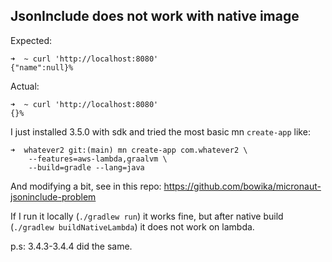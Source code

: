 ## JsonInclude does not work with native image

Expected:
```
➜  ~ curl 'http://localhost:8080'
{"name":null}%
```

Actual:
```
➜  ~ curl 'http://localhost:8080'
{}%
```

I just installed 3.5.0 with sdk and tried the most basic mn `create-app` like:
```
➜  whatever2 git:(main) mn create-app com.whatever2 \
    --features=aws-lambda,graalvm \
    --build=gradle --lang=java
```
And modifying a bit, see in this repo:
https://github.com/bowika/micronaut-jsoninclude-problem

If I run it locally (`./gradlew run`) it works fine, but after native build (`./gradlew buildNativeLambda`) it does not work on lambda.

p.s: 3.4.3-3.4.4 did the same.
